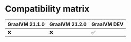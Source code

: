 # Compatibility matrix

| GraalVM 21.1.0 | GraalVM 21.2.0 | GraalVM DEV                          |
|----------------|----------------|--------------------------------------|
| :x:            | :x:            |:white_check_mark:                    |

